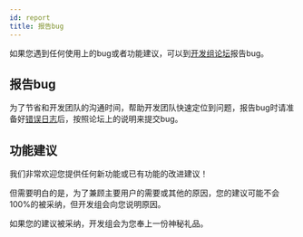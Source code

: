 ```yaml
---
id: report
title: 报告bug
---
```


如果您遇到任何使用上的bug或者功能建议，可以到[开发组论坛](http://forum.maptalks.com.cn)报告bug。

## 报告bug

为了节省和开发团队的沟通时间，帮助开发团队快速定位到问题，报告bug时请准备好[错误日志](log)后，按照论坛上的说明来提交bug。

## 功能建议

我们非常欢迎您提供任何新功能或已有功能的改进建议！

但需要明白的是，为了兼顾主要用户的需要或其他的原因，您的建议可能不会100%的被采纳，但开发组会向您说明原因。

如果您的建议被采纳，开发组会为您奉上一份神秘礼品。
